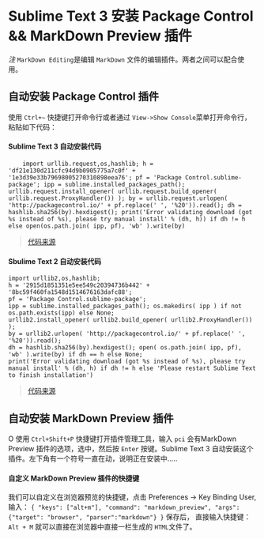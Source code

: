 # Sublime Text 3 安装 Package Control && MarkDown Preview 插件
*注* `MarkDown Editing`是编辑 `MarkDown` 文件的编辑插件。两者之间可以配合使用。

## 自动安装 Package Control 插件

 使用 `Ctrl+~` 快捷键打开命令行或者通过 `View->Show Console`菜单打开命令行， 粘贴如下代码：
#### Sublime Text 3 自动安装代码
```
    import urllib.request,os,hashlib; h = 'df21e130d211cfc94d9b0905775a7c0f' + '1e3d39e33b79698005270310898eea76'; pf = 'Package Control.sublime-package'; ipp = sublime.installed_packages_path(); urllib.request.install_opener( urllib.request.build_opener( urllib.request.ProxyHandler()) ); by = urllib.request.urlopen( 'http://packagecontrol.io/' + pf.replace(' ', '%20')).read(); dh = hashlib.sha256(by).hexdigest(); print('Error validating download (got %s instead of %s), please try manual install' % (dh, h)) if dh != h else open(os.path.join( ipp, pf), 'wb' ).write(by)
```
>[代码来源](https://packagecontrol.io/installation)

#### Sbulime Text 2 自动安装代码
```
import urllib2,os,hashlib; 
h = '2915d1851351e5ee549c20394736b442' + '8bc59f460fa1548d1514676163dafc88'; 
pf = 'Package Control.sublime-package'; 
ipp = sublime.installed_packages_path(); os.makedirs( ipp ) if not os.path.exists(ipp) else None; 
urllib2.install_opener( urllib2.build_opener( urllib2.ProxyHandler()) ); 
by = urllib2.urlopen( 'http://packagecontrol.io/' + pf.replace(' ', '%20')).read(); 
dh = hashlib.sha256(by).hexdigest(); open( os.path.join( ipp, pf), 'wb' ).write(by) if dh == h else None; 
print('Error validating download (got %s instead of %s), please try manual install' % (dh, h) if dh != h else 'Please restart Sublime Text to finish installation')
```
>[代码来源](https://packagecontrol.io/installation)
## 自动安装 MarkDown Preview 插件
O
  使用 `Ctrl+Shift+P` 快捷键打开插件管理工具，输入 `pci` 会有MarkDown Preview 插件的选项，选中，然后按 `Enter` 按键。Sublime Text 3 自动安装这个插件。左下角有一个符号一直在动，说明正在安装中.....

#### 自定义 MarkDown Preview 插件的快捷键

  我们可以自定义在浏览器预览的快捷键，点击 Preferences ->  Key Binding User, 输入：
  `{ "keys": ["alt+m"], "command": "markdown_preview", "args": {"target": "browser", "parser":"markdown"} }`
  保存后， 直接输入快捷键： `Alt + M` 就可以直接在浏览器中直接一栏生成的 `HTML`文件了。
